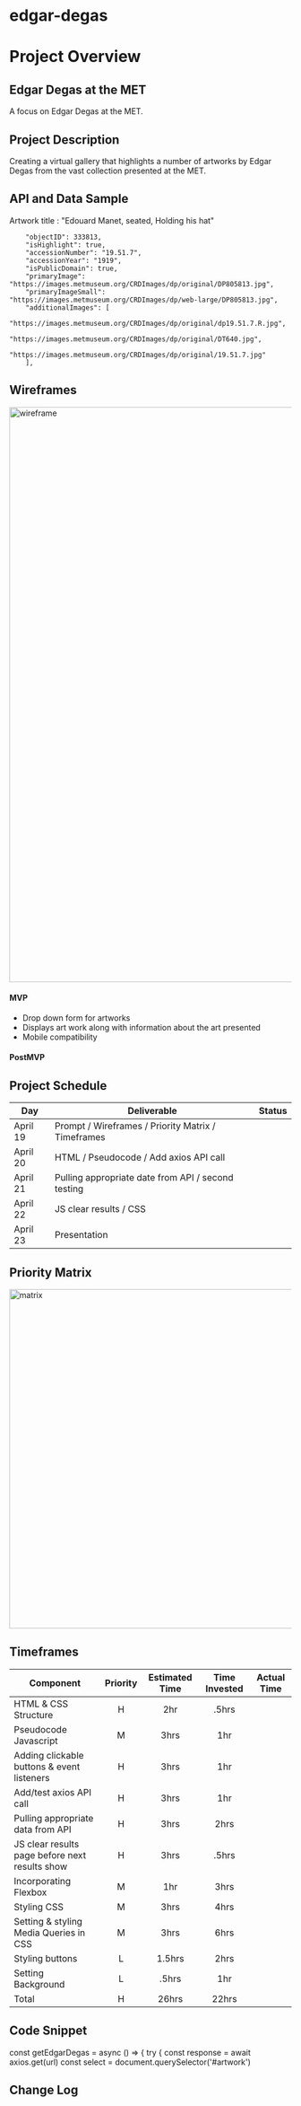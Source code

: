 # edgar-degas


# Project Overview

## Edgar Degas at the MET

A focus on Edgar Degas at the MET.

## Project Description

Creating a virtual gallery that highlights a number of artworks by Edgar Degas from the vast collection presented at the MET.

## API and Data Sample
Artwork title : "Edouard Manet, seated, Holding his hat"
```{
    "objectID": 333813,
    "isHighlight": true,
    "accessionNumber": "19.51.7",
    "accessionYear": "1919",
    "isPublicDomain": true,
    "primaryImage": "https://images.metmuseum.org/CRDImages/dp/original/DP805813.jpg",
    "primaryImageSmall": "https://images.metmuseum.org/CRDImages/dp/web-large/DP805813.jpg",
    "additionalImages": [
        "https://images.metmuseum.org/CRDImages/dp/original/dp19.51.7.R.jpg",
        "https://images.metmuseum.org/CRDImages/dp/original/DT640.jpg",
        "https://images.metmuseum.org/CRDImages/dp/original/19.51.7.jpg"
    ],
```
## Wireframes

<img width="1025" alt="wireframe" src="https://user-images.githubusercontent.com/80069382/115244810-4d0a9100-a0f2-11eb-8898-aa6423c44afa.png">

 

#### MVP 

- Drop down form for artworks
- Displays art work along with information about the art presented
- Mobile compatibility


#### PostMVP  


## Project Schedule



|  Day | Deliverable | Status
|---|---| ---|
|April 19| Prompt / Wireframes / Priority Matrix / Timeframes 
|April 20| HTML / Pseudocode / Add axios API call
|April 21| Pulling appropriate date from API / second testing
|April 22| JS clear results / CSS
|April 23| Presentation


## Priority Matrix

<img width="605" alt="matrix" src="https://user-images.githubusercontent.com/80069382/115229023-7f12f780-a0e0-11eb-8cdc-ed040a2f61cf.png">


## Timeframes


| Component | Priority | Estimated Time | Time Invested | Actual Time |
| --- | :---: |  :---: | :---: | :---: |
| HTML & CSS Structure | H | 2hr | .5hrs |  |
| Pseudocode Javascript | M | 3hrs | 1hr |  |
| Adding clickable buttons & event listeners | H | 3hrs | 1hr |  |
| Add/test axios API call | H | 3hrs | 1hr |  |
| Pulling appropriate data from API | H | 3hrs | 2hrs | |
| JS clear results page before next results show | H | 3hrs | .5hrs |  |
| Incorporating Flexbox | M | 1hr | 3hrs |  |
| Styling CSS | M | 3hrs | 4hrs |  |
| Setting & styling Media Queries in CSS | M | 3hrs | 6hrs |  |
| Styling buttons | L | 1.5hrs | 2hrs |  |
| Setting Background  | L | .5hrs | 1hr |  |
| Total | H | 26hrs | 22hrs |  |

## Code Snippet

const getEdgarDegas = async () => {
  try {
    const response = await axios.get(url) 
    const select = document.querySelector('#artwork')





## Change Log
 
